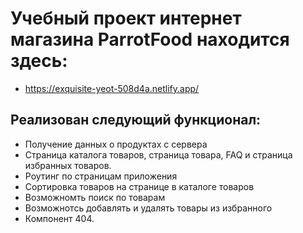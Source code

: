 # Учебный проект интернет магазина ParrotFood находится здесь:
- https://exquisite-yeot-508d4a.netlify.app/


## Реализован следующий функционал:

- Получение данных о продуктах с сервера
- Страница каталога товаров, страница товара, FAQ и страница избранных товаров.
- Роутинг по страницам приложения
- Сортировка товаров на странице в каталоге товаров
- Возможномть поиск по товарам
- Возможнотсь добавлять и удалять товары из избранного
- Компонент 404.

